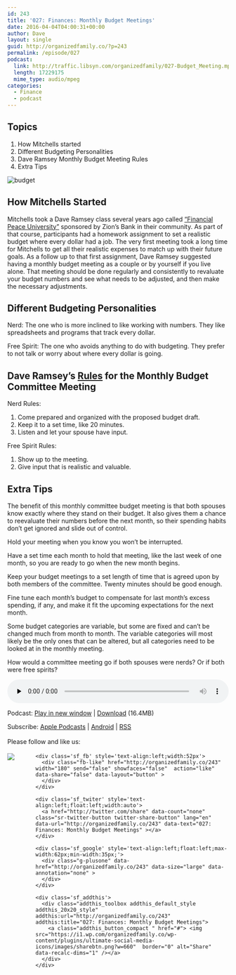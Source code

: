 ```yaml
---
id: 243
title: '027: Finances: Monthly Budget Meetings'
date: 2016-04-04T04:00:31+00:00
author: Dave
layout: single
guid: http://organizedfamily.co/?p=243
permalink: /episode/027
podcast:
  link: http://traffic.libsyn.com/organizedfamily/027-Budget_Meeting.mp3
  length: 17229175
  mime_type: audio/mpeg
categories:
  - Finance
  - podcast
---
```

## Topics

  1. How Mitchells started
  2. Different Budgeting Personalities
  3. Dave Ramsey Monthly Budget Meeting Rules
  4. Extra Tips

<img src="https://i0.wp.com/organizedfamily.co/wp-content/uploads/2016/04/budget.jpg?w=660" alt="budget" data-recalc-dims="1" /> 

## How Mitchells Started

Mitchells took a Dave Ramsey class several years ago called [&#8220;Financial Peace University&#8221;](http://www.daveramsey.com/fpu/) sponsored by Zion&#8217;s Bank in their community. As part of that course, participants had a homework assignment to set a realistic budget where every dollar had a job. The very first meeting took a long time for Mitchells to get all their realistic expenses to match up with their future goals. As a follow up to that first assignment, Dave Ramsey suggested having a monthly budget meeting as a couple or by yourself if you live alone. That meeting should be done regularly and consistently to revaluate your budget numbers and see what needs to be adjusted, and then make the necessary adjustments.

## Different Budgeting Personalities

Nerd: The one who is more inclined to like working with numbers. They like spreadsheets and programs that track every dollar.

Free Spirit: The one who avoids anything to do with budgeting. They prefer to not talk or worry about where every dollar is going.

## Dave Ramsey&#8217;s [Rules](http://myasburychurch.org/fpu/forms/PDF/budget_committee_rules.pdf) for the Monthly Budget Committee Meeting

Nerd Rules:

  1. Come prepared and organized with the proposed budget draft.
  2. Keep it to a set time, like 20 minutes.
  3. Listen and let your spouse have input.

Free Spirit Rules:

  1. Show up to the meeting.
  2. Give input that is realistic and valuable.

## Extra Tips

The benefit of this monthly committee budget meeting is that both spouses know exactly where they stand on their budget. It also gives them a chance to reevaluate their numbers before the next month, so their spending habits don&#8217;t get ignored and slide out of control.

Hold your meeting when you know you won&#8217;t be interrupted.

Have a set time each month to hold that meeting, like the last week of one month, so you are ready to go when the new month begins.

Keep your budget meetings to a set length of time that is agreed upon by both members of the committee. Twenty minutes should be good enough.

Fine tune each month&#8217;s budget to compensate for last month&#8217;s excess spending, if any, and make it fit the upcoming expectations for the next month.

Some budget categories are variable, but some are fixed and can&#8217;t be changed much from month to month. The variable categories will most likely be the only ones that can be altered, but all categories need to be looked at in the monthly meeting.

How would a committee meeting go if both spouses were nerds? Or if both were free spirits?

<div class="powerpress_player" id="powerpress_player_5349">
  <audio class="wp-audio-shortcode" id="audio-243-29" preload="none" style="width: 100%;" controls="controls"><source type="audio/mpeg" src="http://traffic.libsyn.com/organizedfamily/027-Budget_Meeting.mp3?_=29" /><a href="http://traffic.libsyn.com/organizedfamily/027-Budget_Meeting.mp3">http://traffic.libsyn.com/organizedfamily/027-Budget_Meeting.mp3</a></audio>
</div>

<p class="powerpress_links powerpress_links_mp3">
  Podcast: <a href="http://traffic.libsyn.com/organizedfamily/027-Budget_Meeting.mp3" class="powerpress_link_pinw" target="_blank" title="Play in new window" onclick="return powerpress_pinw('http://organizedfamily.co/?powerpress_pinw=243-podcast');" rel="nofollow">Play in new window</a> | <a href="http://traffic.libsyn.com/organizedfamily/027-Budget_Meeting.mp3" class="powerpress_link_d" title="Download" rel="nofollow" download="027-Budget_Meeting.mp3">Download</a> (16.4MB)
</p>

<p class="powerpress_links powerpress_subscribe_links">
  Subscribe: <a href="https://itunes.apple.com/us/podcast/organized-family/id1047979605?mt=2&ls=1#episodeGuid=http%3A%2F%2Forganizedfamily.co%2F%3Fp%3D243" class="powerpress_link_subscribe powerpress_link_subscribe_itunes" title="Subscribe on Apple Podcasts" rel="nofollow">Apple Podcasts</a> | <a href="http://subscribeonandroid.com/organizedfamily.co/feed/podcast" class="powerpress_link_subscribe powerpress_link_subscribe_android" title="Subscribe on Android" rel="nofollow">Android</a> | <a href="http://organizedfamily.co/feed/podcast" class="powerpress_link_subscribe powerpress_link_subscribe_rss" title="Subscribe via RSS" rel="nofollow">RSS</a>
</p>

<div class='sfsi_Sicons' style='width: 100%; display: inline-block; vertical-align: middle; text-align:left'>
  <div style='margin:0px 8px 0px 0px; line-height: 24px'>
    <span>Please follow and like us:</span>
  </div>
  
  <div class='sfsi_socialwpr'>
    <div class='sf_subscrbe' style='text-align:left;float:left;width:64px'>
      <a href="http://www.specificfeeds.com/widget/emailsubscribe/MTc5ODgx/OA==/" target="_blank"><img src="https://i2.wp.com/organizedfamily.co/wp-content/plugins/ultimate-social-media-icons/images/follow_subscribe.png?w=660" data-recalc-dims="1" /></a>
    </div>
    
    <div class='sf_fb' style='text-align:left;width:52px'>
      <div class="fb-like" href="http://organizedfamily.co/243" width="180" send="false" showfaces="false"  action="like" data-share="false" data-layout="button" >
      </div>
    </div>
    
    <div class='sf_twiter' style='text-align:left;float:left;width:auto'>
      <a href="http://twitter.com/share" data-count="none" class="sr-twitter-button twitter-share-button" lang="en" data-url="http://organizedfamily.co/243" data-text="027: Finances: Monthly Budget Meetings" ></a>
    </div>
    
    <div class='sf_google' style='text-align:left;float:left;max-width:62px;min-width:35px;'>
      <div class="g-plusone" data-href="http://organizedfamily.co/243" data-size="large" data-annotation="none" >
      </div>
    </div>
    
    <div class='sf_addthis'>
      <div class="addthis_toolbox addthis_default_style addthis_20x20_style" addthis:url="http://organizedfamily.co/243" addthis:title="027: Finances: Monthly Budget Meetings">
        <a class="addthis_button_compact " href="#"> <img src="https://i1.wp.com/organizedfamily.co/wp-content/plugins/ultimate-social-media-icons/images/sharebtn.png?w=660"  border="0" alt="Share" data-recalc-dims="1" /></a>
      </div>
    </div>
  </div>
</div>